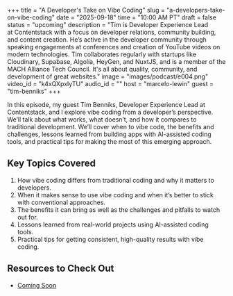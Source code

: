 +++
title = "A Developer's Take on Vibe Coding"
slug = "a-developers-take-on-vibe-coding"
date = "2025-09-18"
time = "10:00 AM PT"
draft = false
status = "upcoming"
description = "Tim is Developer Experience Lead at Contentstack with a focus on developer relations, community building, and content creation. He’s active in the developer community through speaking engagements at conferences and creation of YouTube videos on modern technologies. Tim collaborates regularly with startups like Cloudinary, Supabase, Algolia, HeyGen, and NuxtJS, and is a member of the MACH Alliance Tech Council. It's all about quality, community, and development of great websites."
image = "images/podcast/e004.png"
video_id = "k4xQXpxIyTU"
audio_id = ""
host = "marcelo-lewin"
guest = "tim-benniks"
+++

In this episode, my guest Tim Benniks, Developer Experience Lead at Contentstack, and I explore vibe coding from a developer’s perspective. We’ll talk about what works, what doesn’t, and how it compares to traditional development. We’ll cover when to vibe code, the benefits and challenges, lessons learned from building apps with AI-assisted coding tools, and practical tips for making the most of this emerging approach.

## Key Topics Covered

1. How vibe coding differs from traditional coding and why it matters to developers.
2. When it makes sense to use vibe coding and when it’s better to stick with conventional approaches.
3. The benefits it can bring as well as the challenges and pitfalls to watch out for.
4. Lessons learned from real-world projects using AI-assisted coding tools.
5. Practical tips for getting consistent, high-quality results with vibe coding.

## Resources to Check Out

- [Coming Soon](https://icodewith.ai/)